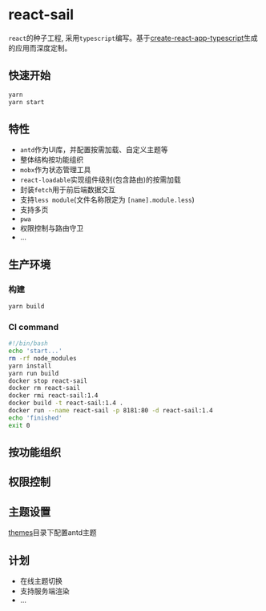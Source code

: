 # react-sail

`react`的种子工程, 采用`typescript`编写。基于[create-react-app-typescript](https://github.com/wmonk/create-react-app-typescript)生成的应用而深度定制。

## 快速开始

```bash
yarn
yarn start
```

## 特性

+ `antd`作为UI库，并配置按需加载、自定义主题等
+ 整体结构按功能组织
+ `mobx`作为状态管理工具
+ `react-loadable`实现组件级别(包含路由)的按需加载
+ 封装`fetch`用于前后端数据交互
+ 支持`less module`(文件名称限定为 `[name].module.less`)
+ 支持多页
+ `pwa`
+ 权限控制与路由守卫
+ ...

## 生产环境

### 构建

```bash
yarn build
```

### CI command

```bash
#!/bin/bash
echo 'start...'
rm -rf node_modules
yarn install
yarn run build
docker stop react-sail
docker rm react-sail
docker rmi react-sail:1.4
docker build -t react-sail:1.4 .
docker run --name react-sail -p 8181:80 -d react-sail:1.4
echo 'finished'
exit 0
```

## 按功能组织

## 权限控制

## 主题设置

[themes]('./themes')目录下配置antd主题

## 计划

+ 在线主题切换
+ 支持服务端渲染
+ ...

